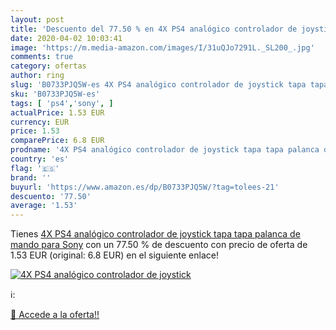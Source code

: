 ```yaml
---
layout: post
title: 'Descuento del 77.50 % en 4X PS4 analógico controlador de joystick'
date: 2020-04-02 10:03:41
image: 'https://m.media-amazon.com/images/I/31uQJo7291L._SL200_.jpg'
comments: true
category: ofertas
author: ring
slug: 'B0733PJQ5W-es 4X PS4 analógico controlador de joystick tapa tapa palanca...'
sku: 'B0733PJQ5W-es'
tags: [ 'ps4','sony', ]
actualPrice: 1.53 EUR
currency: EUR
price: 1.53
comparePrice: 6.8 EUR
prodname: '4X PS4 analógico controlador de joystick tapa tapa palanca de mando para Sony'
country: 'es'
flag: '🇪🇸'
brand: ''
buyurl: 'https://www.amazon.es/dp/B0733PJQ5W/?tag=tolees-21'
descuento: '77.50'
average: '1.53'
---
```


Tienes [4X PS4 analógico controlador de joystick tapa tapa palanca de mando para Sony](https://www.amazon.es/dp/B0733PJQ5W/?tag=tolees-21) con un 77.50 % de descuento con precio de oferta de 1.53 EUR (original: 6.8 EUR) en el siguiente enlace!

[![4X PS4 analógico controlador de joystick](https://m.media-amazon.com/images/I/31uQJo7291L._SL200_.jpg)](https://www.amazon.es/dp/B0733PJQ5W/?tag=tolees-21)

ℹ️:


[🛒 Accede a la oferta!!](https://www.amazon.es/dp/B0733PJQ5W/?tag=tolees-21)

